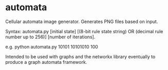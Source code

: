 automata
========

Cellular automata image generator. Generates PNG files based on input. 

Syntax: automata.py \[initial state\] \[(8-bit rule state string) OR (decimal rule number up to 256)\] \[number of iterations\].

e.g. python automata.py 10101 10101010 100

Intended to be used with graphs and the networkx library eventually to produce a graph automata framework.
